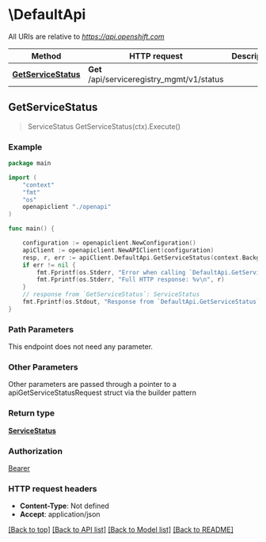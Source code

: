 # \DefaultApi

All URIs are relative to *https://api.openshift.com*

Method | HTTP request | Description
------------- | ------------- | -------------
[**GetServiceStatus**](DefaultApi.md#GetServiceStatus) | **Get** /api/serviceregistry_mgmt/v1/status | 



## GetServiceStatus

> ServiceStatus GetServiceStatus(ctx).Execute()





### Example

```go
package main

import (
    "context"
    "fmt"
    "os"
    openapiclient "./openapi"
)

func main() {

    configuration := openapiclient.NewConfiguration()
    apiClient := openapiclient.NewAPIClient(configuration)
    resp, r, err := apiClient.DefaultApi.GetServiceStatus(context.Background()).Execute()
    if err != nil {
        fmt.Fprintf(os.Stderr, "Error when calling `DefaultApi.GetServiceStatus``: %v\n", err)
        fmt.Fprintf(os.Stderr, "Full HTTP response: %v\n", r)
    }
    // response from `GetServiceStatus`: ServiceStatus
    fmt.Fprintf(os.Stdout, "Response from `DefaultApi.GetServiceStatus`: %v\n", resp)
}
```

### Path Parameters

This endpoint does not need any parameter.

### Other Parameters

Other parameters are passed through a pointer to a apiGetServiceStatusRequest struct via the builder pattern


### Return type

[**ServiceStatus**](ServiceStatus.md)

### Authorization

[Bearer](../README.md#Bearer)

### HTTP request headers

- **Content-Type**: Not defined
- **Accept**: application/json

[[Back to top]](#) [[Back to API list]](../README.md#documentation-for-api-endpoints)
[[Back to Model list]](../README.md#documentation-for-models)
[[Back to README]](../README.md)

